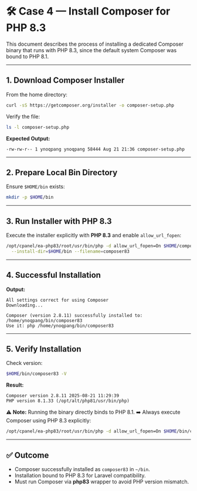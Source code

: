 # 🛠️ Case 4 — Install Composer for PHP 8.3

This document describes the process of installing a dedicated Composer binary that runs with PHP 8.3, since the default system Composer was bound to PHP 8.1.

---

## 1. Download Composer Installer

From the home directory:

```bash
curl -sS https://getcomposer.org/installer -o composer-setup.php
````

Verify the file:

```bash
ls -l composer-setup.php
```

**Expected Output:**

```
-rw-rw-r-- 1 ynoqpang ynoqpang 58444 Aug 21 21:36 composer-setup.php
```

---

## 2. Prepare Local Bin Directory

Ensure `$HOME/bin` exists:

```bash
mkdir -p $HOME/bin
```

---

## 3. Run Installer with PHP 8.3

Execute the installer explicitly with **PHP 8.3** and enable `allow_url_fopen`:

```bash
/opt/cpanel/ea-php83/root/usr/bin/php -d allow_url_fopen=On $HOME/composer-setup.php \
  --install-dir=$HOME/bin --filename=composer83
```

---

## 4. Successful Installation

**Output:**

```
All settings correct for using Composer
Downloading...

Composer (version 2.8.11) successfully installed to: /home/ynoqpang/bin/composer83
Use it: php /home/ynoqpang/bin/composer83
```

---

## 5. Verify Installation

Check version:

```bash
$HOME/bin/composer83 -V
```

**Result:**

```
Composer version 2.8.11 2025-08-21 11:29:39
PHP version 8.1.33 (/opt/alt/php81/usr/bin/php)
```

⚠️ **Note:** Running the binary directly binds to PHP 8.1.
➡️ Always execute Composer using PHP 8.3 explicitly:

```bash
/opt/cpanel/ea-php83/root/usr/bin/php -d allow_url_fopen=On $HOME/bin/composer83 ...
```

---

## ✅ Outcome

* Composer successfully installed as `composer83` in `~/bin`.
* Installation bound to PHP 8.3 for Laravel compatibility.
* Must run Composer via **php83** wrapper to avoid PHP version mismatch.
